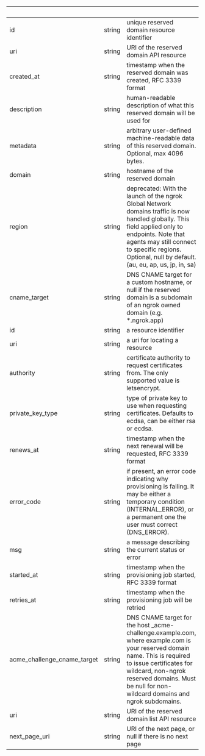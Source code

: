 <!-- Code generated for API Clients. DO NOT EDIT. -->

| &nbsp;                      | &nbsp; | &nbsp;                                                                                                                                                                                                                                                   |
| --------------------------- | ------ | -------------------------------------------------------------------------------------------------------------------------------------------------------------------------------------------------------------------------------------------------------- |
| id                          | string | unique reserved domain resource identifier                                                                                                                                                                                                               |
| uri                         | string | URI of the reserved domain API resource                                                                                                                                                                                                                  |
| created_at                  | string | timestamp when the reserved domain was created, RFC 3339 format                                                                                                                                                                                          |
| description                 | string | human-readable description of what this reserved domain will be used for                                                                                                                                                                                 |
| metadata                    | string | arbitrary user-defined machine-readable data of this reserved domain. Optional, max 4096 bytes.                                                                                                                                                          |
| domain                      | string | hostname of the reserved domain                                                                                                                                                                                                                          |
| region                      | string | deprecated: With the launch of the ngrok Global Network domains traffic is now handled globally. This field applied only to endpoints. Note that agents may still connect to specific regions. Optional, null by default. (au, eu, ap, us, jp, in, sa)   |
| cname_target                | string | DNS CNAME target for a custom hostname, or null if the reserved domain is a subdomain of an ngrok owned domain (e.g. \*.ngrok.app)                                                                                                                       |
| id                          | string | a resource identifier                                                                                                                                                                                                                                    |
| uri                         | string | a uri for locating a resource                                                                                                                                                                                                                            |
| authority                   | string | certificate authority to request certificates from. The only supported value is letsencrypt.                                                                                                                                                             |
| private_key_type            | string | type of private key to use when requesting certificates. Defaults to ecdsa, can be either rsa or ecdsa.                                                                                                                                                  |
| renews_at                   | string | timestamp when the next renewal will be requested, RFC 3339 format                                                                                                                                                                                       |
| error_code                  | string | if present, an error code indicating why provisioning is failing. It may be either a temporary condition (INTERNAL_ERROR), or a permanent one the user must correct (DNS_ERROR).                                                                         |
| msg                         | string | a message describing the current status or error                                                                                                                                                                                                         |
| started_at                  | string | timestamp when the provisioning job started, RFC 3339 format                                                                                                                                                                                             |
| retries_at                  | string | timestamp when the provisioning job will be retried                                                                                                                                                                                                      |
| acme_challenge_cname_target | string | DNS CNAME target for the host \_acme-challenge.example.com, where example.com is your reserved domain name. This is required to issue certificates for wildcard, non-ngrok reserved domains. Must be null for non-wildcard domains and ngrok subdomains. |
| uri                         | string | URI of the reserved domain list API resource                                                                                                                                                                                                             |
| next_page_uri               | string | URI of the next page, or null if there is no next page                                                                                                                                                                                                   |
